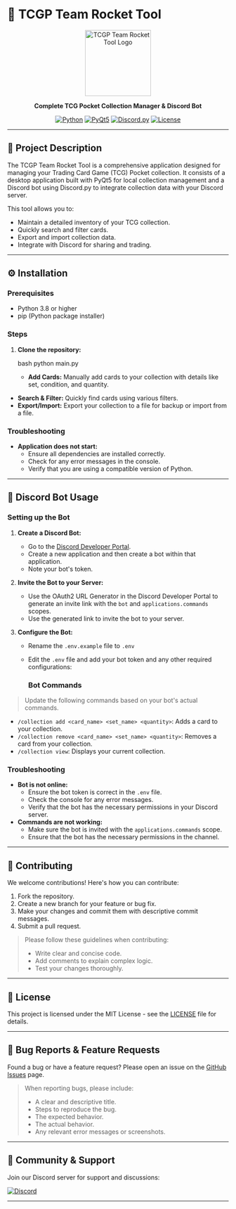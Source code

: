# 🎴 TCGP Team Rocket Tool

<div align="center">
  <img src="gui/icon.ico" alt="TCGP Team Rocket Tool Logo" width="150"/>
  
  **Complete TCG Pocket Collection Manager & Discord Bot**
  
  [![Python](https://img.shields.io/badge/Python-3.8+-blue.svg)](https://www.python.org/)
  [![PyQt5](https://img.shields.io/badge/PyQt5-5.15+-green.svg)](https://pypi.org/project/PyQt5/)
  [![Discord.py](https://img.shields.io/badge/Discord.py-2.3+-blueviolet.svg)](https://pypi.org/project/discord.py/)
  [![License](https://img.shields.io/badge/License-MIT-yellow.svg)](LICENSE)
</div>

---

## 🚀 Project Description

The TCGP Team Rocket Tool is a comprehensive application designed for managing your Trading Card Game (TCG) Pocket collection. It consists of a desktop application built with PyQt5 for local collection management and a Discord bot using Discord.py to integrate collection data with your Discord server.

This tool allows you to:

-   Maintain a detailed inventory of your TCG collection.
-   Quickly search and filter cards.
-   Export and import collection data.
-   Integrate with Discord for sharing and trading.

---

## ⚙️ Installation

### Prerequisites

-   Python 3.8 or higher
-   pip (Python package installer)

### Steps

1.  **Clone the repository:**

    bash
    python main.py
    -   **Add Cards:** Manually add cards to your collection with details like set, condition, and quantity.
-   **Search & Filter:** Quickly find cards using various filters.
-   **Export/Import:** Export your collection to a file for backup or import from a file.

### Troubleshooting

-   **Application does not start:**
    -   Ensure all dependencies are installed correctly.
    -   Check for any error messages in the console.
    -   Verify that you are using a compatible version of Python.

---

## 🤖 Discord Bot Usage

### Setting up the Bot

1.  **Create a Discord Bot:**
    -   Go to the [Discord Developer Portal](https://discord.com/developers/applications).
    -   Create a new application and then create a bot within that application.
    -   Note your bot's token.

2.  **Invite the Bot to your Server:**
    -   Use the OAuth2 URL Generator in the Discord Developer Portal to generate an invite link with the `bot` and `applications.commands` scopes.
    -   Use the generated link to invite the bot to your server.

3.  **Configure the Bot:**
    -   Rename the `.env.example` file to `.env`
    -   Edit the `.env` file and add your bot token and any other required configurations:

        ### Bot Commands

> Update the following commands based on your bot's actual commands.

-   `/collection add <card_name> <set_name> <quantity>`: Adds a card to your collection.
-   `/collection remove <card_name> <set_name> <quantity>`: Removes a card from your collection.
-   `/collection view`: Displays your current collection.

### Troubleshooting

-   **Bot is not online:**
    -   Ensure the bot token is correct in the `.env` file.
    -   Check the console for any error messages.
    -   Verify that the bot has the necessary permissions in your Discord server.
-   **Commands are not working:**
    -   Make sure the bot is invited with the `applications.commands` scope.
    -   Ensure that the bot has the necessary permissions in the channel.

---

## 🤝 Contributing

We welcome contributions! Here's how you can contribute:

1.  Fork the repository.
2.  Create a new branch for your feature or bug fix.
3.  Make your changes and commit them with descriptive commit messages.
4.  Submit a pull request.

> Please follow these guidelines when contributing:
>
> -   Write clear and concise code.
> -   Add comments to explain complex logic.
> -   Test your changes thoroughly.

---

## 📝 License

This project is licensed under the MIT License - see the [LICENSE](LICENSE) file for details.

---

## 🐛 Bug Reports & Feature Requests

Found a bug or have a feature request? Please open an issue on the [GitHub Issues](https://github.com/yourusername/TCGP-TeamRocket-Tool/issues) page.

> When reporting bugs, please include:
>
> -   A clear and descriptive title.
> -   Steps to reproduce the bug.
> -   The expected behavior.
> -   The actual behavior.
> -   Any relevant error messages or screenshots.

---

## 💬 Community & Support

Join our Discord server for support and discussions:

[![Discord](https://img.shields.io/discord/YOUR_DISCORD_ID?color=7289da&label=Discord&logo=discord&logoColor=white)](https://discord.gg/Msa5vNjUUf)

---
